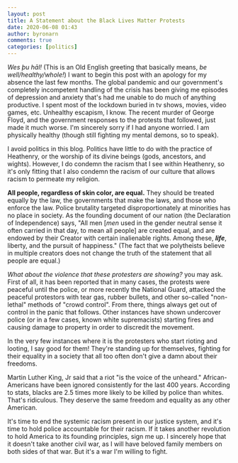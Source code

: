 ```yaml
---
layout: post
title: A Statement about the Black Lives Matter Protests
date: 2020-06-08 01:43
author: byronarn
comments: true
categories: [politics]
---
```

<cite>Wes þu hāl!</cite> (This is an Old English greeting that basically means, <em>be well/healthy/whole!</em>) I want to begin this post with an apology for my absence the last few months. The global pandemic and our government's completely incompetent handling of the crisis has been giving me episodes of depression and anxiety that's had me unable to do much of anything productive. I spent most of the lockdown buried in tv shows, movies, video games, etc. Unhealthy escapism, I know. The recent murder of George Floyd, and the government responses to the protests that followed, just made it much worse. I'm sincerely sorry if I had anyone worried. I am physically healthy (though still fighting my mental demons, so to speak).

I avoid politics in this blog. Politics have little to do with the practice of Heathenry, or the worship of its divine beings (gods, ancestors, and wights). However, I do condemn the racism that I see within Heathenry, so it's only fitting that I also condemn the racism of our culture that allows racism to permeate my religion.

<strong>All people, regardless of skin color, are equal.</strong> They should be treated equally by the law, the governments that make the laws, and those who enforce the law. Police brutality targeted disproportionately at minorities has no place in society. As the founding document of our nation (the Declaration of Independence) says, "All men [<em>men</em> used in the gender neutral sense it often carried in that day, to mean all people] are created equal, and are endowed by their Creator with certain inalienable rights. Among these, <em><strong>life</strong></em>, liberty, and the pursuit of happiness." (The fact that we polytheists believe in multiple creators does not change the truth of the statement that all people are equal.)

<em>What about the violence that these protesters are showing?</em> you may ask. First of all, it has been reported that in many cases, the protests were peaceful until the police, or more recently the National Guard, attacked the peaceful protestors with tear gas, rubber bullets, and other so-called "non-lethal" methods of "crowd control". From there, things always get out of control in the panic that follows. Other instances have shown undercover police (or in a few cases, known white supremacists) starting fires and causing damage to property in order to discredit the movement.

In the very few instances where it is the protesters who start rioting and looting, I say good for them! They're standing up for themselves, fighting for their equality in a society that all too often don't give a damn about their freedoms.

Martin Luther King, Jr said that a riot "is the voice of the unheard." African-Americans have been ignored consistently for the last 400 years. According to stats, blacks are 2.5 times more likely to be killed by police than whites. That's ridiculous. They deserve the same freedom and equality as any other American.

It's time to end the systemic racism present in our justice system, and it's time to hold police accountable for their racism. If it takes another revolution to hold America to its founding principles, sign me up. I sincerely hope that it doesn't take another civil war, as I will have beloved family members on both sides of that war. But it's a war I'm willing to fight.
